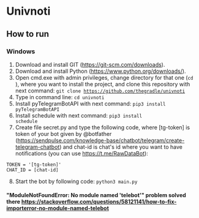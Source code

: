 # Univnoti

## How to run

### Windows

1. Download and install GIT (https://git-scm.com/downloads).
2. Download and install Python (https://www.python.org/downloads/).
3. Open cmd.exe with admin privileges, change directory for that one (<code>cd <path></code>), where you want to install the project, and clone this repository with next command: <code>git clone https://github.com/thegradle/univnoti</code>
4. Type in command line: <code>cd univnoti</code>
5. Install pyTelegramBotAPI with next command: <code>pip3 install pyTelegramBotAPI</code>
6. Install schedule with next command: <code>pip3 install schedule</code>
7. Create file secret.py and type the following code, where [tg-token] is token of your bot given by @botfather (https://sendpulse.com/knowledge-base/chatbot/telegram/create-telegram-chatbot) and chat-id is chat's id where you want to have notifications (you can use https://t.me/RawDataBot):<br>
<pre><code>TOKEN = '[tg-token]'
CHAT_ID = [chat-id]
</code></pre>
8. Start the bot by following code: <code>python3 main.py</code>
  
#### "ModuleNotFoundError: No module named 'telebot'" problem solved there https://stackoverflow.com/questions/58121141/how-to-fix-importerror-no-module-named-telebot
